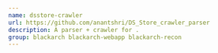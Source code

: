 ```yaml
---
name: dsstore-crawler
url: https://github.com/anantshri/DS_Store_crawler_parser
description: A parser + crawler for .
group: blackarch blackarch-webapp blackarch-recon
---
```

